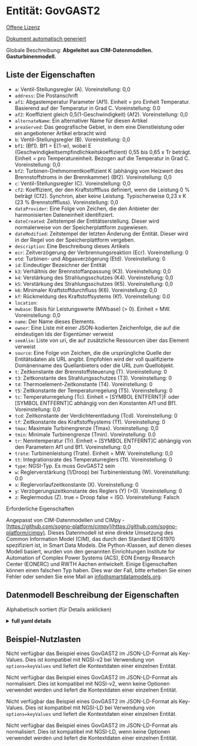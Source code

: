 Entität: GovGAST2  
=================  
[Offene Lizenz](https://github.com/smart-data-models//dataModel.EnergyCIM/blob/master/GovGAST2/LICENSE.md)  
[Dokument automatisch generiert](https://docs.google.com/presentation/d/e/2PACX-1vTs-Ng5dIAwkg91oTTUdt8ua7woBXhPnwavZ0FxgR8BsAI_Ek3C5q97Nd94HS8KhP-r_quD4H0fgyt3/pub?start=false&loop=false&delayms=3000#slide=id.gb715ace035_0_60)  
Globale Beschreibung: **Abgeleitet aus CIM-Datenmodellen. Gasturbinenmodell.**  

## Liste der Eigenschaften  

- `a`: Ventil-Stellungsregler (A). Voreinstellung: 0,0  - `address`: Die Postanschrift  - `af1`: Abgastemperatur Parameter (Af1).  Einheit = pro Einheit Temperatur.  Basierend auf der Temperatur in Grad C. Voreinstellung: 0.0  - `af2`: Koeffizient gleich 0,5(1-Geschwindigkeit) (Af2). Voreinstellung: 0,0  - `alternateName`: Ein alternativer Name für diesen Artikel  - `areaServed`: Das geografische Gebiet, in dem eine Dienstleistung oder ein angebotener Artikel erbracht wird  - `b`: Ventil-Stellungsregler (B). Voreinstellung: 0,0  - `bf1`: (Bf1).  Bf1 = E(1-w), wobei E (Geschwindigkeitsempfindlichkeitskoeffizient) 0,55 bis 0,65 x Tr beträgt.  Einheit = pro Temperatureinheit.  Bezogen auf die Temperatur in Grad C. Voreinstellung: 0,0  - `bf2`: Turbinen-Drehmomentkoeffizient K (abhängig vom Heizwert des Brennstoffstroms in der Brennkammer) (Bf2). Voreinstellung: 0,0  - `c`: Ventil-Stellungsregler (C). Voreinstellung: 0,0  - `cf2`: Koeffizient, der den Kraftstofffluss definiert, wenn die Leistung 0 % beträgt (Cf2).  Synchron, aber keine Leistung.  Typischerweise 0,23 x K (23 % Brennstofffluss). Voreinstellung: 0,0  - `dataProvider`: Eine Folge von Zeichen, die den Anbieter der harmonisierten Dateneinheit identifiziert.  - `dateCreated`: Zeitstempel der Entitätserstellung. Dieser wird normalerweise von der Speicherplattform zugewiesen.  - `dateModified`: Zeitstempel der letzten Änderung der Entität. Dieser wird in der Regel von der Speicherplattform vergeben.  - `description`: Eine Beschreibung dieses Artikels  - `ecr`: Zeitverzögerung der Verbrennungsreaktion (Ecr). Voreinstellung: 0  - `etd`: Turbinen- und Abgasverzögerung (Etd). Voreinstellung: 0  - `id`: Eindeutiger Bezeichner der Entität  - `k3`: Verhältnis der Brennstoffanpassung (K3). Voreinstellung: 0,0  - `k4`: Verstärkung des Strahlungsschutzes (K4). Voreinstellung: 0,0  - `k5`: Verstärkung des Strahlungsschutzes (K5). Voreinstellung: 0,0  - `k6`: Minimaler Kraftstoffdurchfluss (K6). Voreinstellung: 0,0  - `kf`: Rückmeldung des Kraftstoffsystems (Kf). Voreinstellung: 0.0  - `location`:   - `mwbase`: Basis für Leistungswerte (MWbase) (> 0).  Einheit = MW. Voreinstellung: 0,0  - `name`: Der Name dieses Elements.  - `owner`: Eine Liste mit einer JSON-kodierten Zeichenfolge, die auf die eindeutigen Ids der Eigentümer verweist  - `seeAlso`: Liste von uri, die auf zusätzliche Ressourcen über das Element verweist  - `source`: Eine Folge von Zeichen, die die ursprüngliche Quelle der Entitätsdaten als URL angibt. Empfohlen wird der voll qualifizierte Domänenname des Quellanbieters oder die URL zum Quellobjekt.  - `t`: Zeitkonstante der Brennstoffsteuerung (T). Voreinstellung: 0  - `t3`: Zeitkonstante des Strahlungsschutzes (T3). Voreinstellung: 0  - `t4`: Thermoelement-Zeitkonstante (T4). Voreinstellung: 0  - `t5`: Zeitkonstante der Temperaturregelung (T5). Voreinstellung: 0  - `tc`: Temperaturregelung (Tc).  Einheit = [SYMBOL ENTFERNT]F oder [SYMBOL ENTFERNT]C abhängig von den Konstanten Af1 und Bf1. Voreinstellung: 0,0  - `tcd`: Zeitkonstante der Verdichterentladung (Tcd). Voreinstellung: 0  - `tf`: Zeitkonstante des Kraftstoffsystems (Tf). Voreinstellung: 0  - `tmax`: Maximale Turbinengrenze (Tmax). Voreinstellung: 0,0  - `tmin`: Minimale Turbinengrenze (Tmin). Voreinstellung: 0.0  - `tr`: Nenntemperatur (Tr).  Einheit = [SYMBOL ENTFERNT]C abhängig von den Parametern Af1 und Bf1. Voreinstellung: 0,0  - `trate`: Turbinenleistung (Trate).  Einheit = MW. Voreinstellung: 0,0  - `tt`: Integrationsrate des Temperaturreglers (Tt). Voreinstellung: 0  - `type`: NGSI-Typ. Es muss GovGAST2 sein  - `w`: Reglerverstärkung (1/Droop) bei Turbinenleistung (W). Voreinstellung: 0.0  - `x`: Reglervorlaufzeitkonstante (X). Voreinstellung: 0  - `y`: Verzögerungszeitkonstante des Reglers (Y) (>0). Voreinstellung: 0  - `z`: Reglermodus (Z). true = Droop false = ISO. Voreinstellung: Falsch    
Erforderliche Eigenschaften  
Angepasst von CIM-Datenmodellen und CIMpy - [https://github.com/sogno-platform/cimpy](https://github.com/sogno-platform/cimpy). Dieses Datenmodell ist eine direkte Umsetzung des Common Information Model (CIM), das durch den Standard IEC61970 spezifiziert ist, in Smart Data Models. Die Python-Klassen, auf denen dieses Modell basiert, wurden von den genannten Einrichtungen Institute for Automation of Complex Power Systems (ACS), EON Energy Research Center (EONERC) und RWTH Aachen entwickelt. Einige Eigenschaften können einen falschen Typ haben. Dies war der Fall, bitte erheben Sie einen Fehler oder senden Sie eine Mail an info@smartdatamodels.org.  
## Datenmodell Beschreibung der Eigenschaften  
Alphabetisch sortiert (für Details anklicken)  
<details><summary><strong>full yaml details</strong></summary>    
```yaml  
GovGAST2:    
  description: 'Adapted from CIM data models. Gas turbine model.'    
  properties:    
    a:    
      description: 'Valve positioner (A). Default: 0.0'    
      type: number    
      x-ngsi:    
        model: https://schema.org/Number    
    address:    
      description: 'The mailing address'    
      properties:    
        addressCountry:    
          description: 'Property. The country. For example, Spain. Model:''https://schema.org/addressCountry'''    
          type: string    
        addressLocality:    
          description: 'Property. The locality in which the street address is, and which is in the region. Model:''https://schema.org/addressLocality'''    
          type: string    
        addressRegion:    
          description: 'Property. The region in which the locality is, and which is in the country. Model:''https://schema.org/addressRegion'''    
          type: string    
        postOfficeBoxNumber:    
          description: 'Property. The post office box number for PO box addresses. For example, 03578. Model:''https://schema.org/postOfficeBoxNumber'''    
          type: string    
        postalCode:    
          description: 'Property. The postal code. For example, 24004. Model:''https://schema.org/https://schema.org/postalCode'''    
          type: string    
        streetAddress:    
          description: 'Property. The street address. Model:''https://schema.org/streetAddress'''    
          type: string    
      type: Property    
      x-ngsi:    
        model: https://schema.org/address    
    af1:    
      description: 'Exhaust temperature Parameter (Af1).  Unit = per unit temperature.  Based on temperature in degrees C. Default: 0.0'    
      type: number    
      x-ngsi:    
        model: https://schema.org/Number    
    af2:    
      description: 'Coefficient equal to 0.5(1-speed) (Af2). Default: 0.0'    
      type: number    
      x-ngsi:    
        model: https://schema.org/Number    
    alternateName:    
      description: 'An alternative name for this item'    
      type: Property    
    areaServed:    
      description: 'The geographic area where a service or offered item is provided'    
      type: Property    
      x-ngsi:    
        model: https://schema.org/Text    
    b:    
      description: 'Valve positioner (B). Default: 0.0'    
      type: number    
      x-ngsi:    
        model: https://schema.org/Number    
    bf1:    
      description: '(Bf1).  Bf1 = E(1-w) where E (speed sensitivity coefficient) is 0.55 to 0.65 x Tr.  Unit = per unit temperature.  Based on temperature in degrees C. Default: 0.0'    
      type: number    
      x-ngsi:    
        model: https://schema.org/Number    
    bf2:    
      description: 'Turbine Torque Coefficient K (depends on heating value of fuel stream in combustion chamber) (Bf2). Default: 0.0'    
      type: number    
      x-ngsi:    
        model: https://schema.org/Number    
    c:    
      description: 'Valve positioner (C). Default: 0.0'    
      type: number    
      x-ngsi:    
        model: https://schema.org/Number    
    cf2:    
      description: 'Coefficient defining fuel flow where power output is 0% (Cf2).  Synchronous but no output.  Typically 0.23 x K (23% fuel flow). Default: 0.0'    
      type: number    
      x-ngsi:    
        model: https://schema.org/Number    
    dataProvider:    
      description: 'A sequence of characters identifying the provider of the harmonised data entity.'    
      type: Property    
    dateCreated:    
      description: 'Entity creation timestamp. This will usually be allocated by the storage platform.'    
      format: date-time    
      type: Property    
    dateModified:    
      description: 'Timestamp of the last modification of the entity. This will usually be allocated by the storage platform.'    
      format: date-time    
      type: Property    
    description:    
      description: 'A description of this item'    
      type: Property    
    ecr:    
      description: 'Combustion reaction time delay (Ecr). Default: 0'    
      type: number    
      x-ngsi:    
        model: https://schema.org/Number    
    etd:    
      description: 'Turbine and exhaust delay (Etd). Default: 0'    
      type: number    
      x-ngsi:    
        model: https://schema.org/Number    
    id:    
      anyOf: &govgast2_-_properties_-_owner_-_items_-_anyof    
        - description: 'Property. Identifier format of any NGSI entity'    
          maxLength: 256    
          minLength: 1    
          pattern: ^[\w\-\.\{\}\$\+\*\[\]`|~^@!,:\\]+$    
          type: string    
        - description: 'Property. Identifier format of any NGSI entity'    
          format: uri    
          type: string    
      description: 'Unique identifier of the entity'    
      type: Property    
    k3:    
      description: 'Ratio of Fuel Adjustment (K3). Default: 0.0'    
      type: number    
      x-ngsi:    
        model: https://schema.org/Number    
    k4:    
      description: 'Gain of radiation shield (K4). Default: 0.0'    
      type: number    
      x-ngsi:    
        model: https://schema.org/Number    
    k5:    
      description: 'Gain of radiation shield (K5). Default: 0.0'    
      type: number    
      x-ngsi:    
        model: https://schema.org/Number    
    k6:    
      description: 'Minimum fuel flow (K6). Default: 0.0'    
      type: number    
      x-ngsi:    
        model: https://schema.org/Number    
    kf:    
      description: 'Fuel system feedback (Kf). Default: 0.0'    
      type: number    
      x-ngsi:    
        model: https://schema.org/Number    
    location:    
      $id: https://geojson.org/schema/Geometry.json    
      $schema: "http://json-schema.org/draft-07/schema#"    
      oneOf:    
        - properties:    
            bbox:    
              items:    
                type: number    
              minItems: 4    
              type: array    
            coordinates:    
              items:    
                type: number    
              minItems: 2    
              type: array    
            type:    
              enum:    
                - Point    
              type: string    
          required:    
            - type    
            - coordinates    
          title: 'GeoJSON Point'    
          type: object    
        - properties:    
            bbox:    
              items:    
                type: number    
              minItems: 4    
              type: array    
            coordinates:    
              items:    
                items:    
                  type: number    
                minItems: 2    
                type: array    
              minItems: 2    
              type: array    
            type:    
              enum:    
                - LineString    
              type: string    
          required:    
            - type    
            - coordinates    
          title: 'GeoJSON LineString'    
          type: object    
        - properties:    
            bbox:    
              items:    
                type: number    
              minItems: 4    
              type: array    
            coordinates:    
              items:    
                items:    
                  items:    
                    type: number    
                  minItems: 2    
                  type: array    
                minItems: 4    
                type: array    
              type: array    
            type:    
              enum:    
                - Polygon    
              type: string    
          required:    
            - type    
            - coordinates    
          title: 'GeoJSON Polygon'    
          type: object    
        - properties:    
            bbox:    
              items:    
                type: number    
              minItems: 4    
              type: array    
            coordinates:    
              items:    
                items:    
                  type: number    
                minItems: 2    
                type: array    
              type: array    
            type:    
              enum:    
                - MultiPoint    
              type: string    
          required:    
            - type    
            - coordinates    
          title: 'GeoJSON MultiPoint'    
          type: object    
        - properties:    
            bbox:    
              items:    
                type: number    
              minItems: 4    
              type: array    
            coordinates:    
              items:    
                items:    
                  items:    
                    type: number    
                  minItems: 2    
                  type: array    
                minItems: 2    
                type: array    
              type: array    
            type:    
              enum:    
                - MultiLineString    
              type: string    
          required:    
            - type    
            - coordinates    
          title: 'GeoJSON MultiLineString'    
          type: object    
        - properties:    
            bbox:    
              items:    
                type: number    
              minItems: 4    
              type: array    
            coordinates:    
              items:    
                items:    
                  items:    
                    items:    
                      type: number    
                    minItems: 2    
                    type: array    
                  minItems: 4    
                  type: array    
                type: array    
              type: array    
            type:    
              enum:    
                - MultiPolygon    
              type: string    
          required:    
            - type    
            - coordinates    
          title: 'GeoJSON MultiPolygon'    
          type: object    
      title: 'GeoJSON Geometry'    
    mwbase:    
      description: 'Base for power values (MWbase) (> 0).  Unit = MW. Default: 0.0'    
      type: number    
      x-ngsi:    
        model: https://schema.org/Number    
    name:    
      description: 'The name of this item.'    
      type: Property    
    owner:    
      description: 'A List containing a JSON encoded sequence of characters referencing the unique Ids of the owner(s)'    
      items:    
        anyOf: *govgast2_-_properties_-_owner_-_items_-_anyof    
        description: 'Property. Unique identifier of the entity'    
      type: Property    
    seeAlso:    
      description: 'list of uri pointing to additional resources about the item'    
      oneOf:    
        - items:    
            format: uri    
            type: string    
          minItems: 1    
          type: array    
        - format: uri    
          type: string    
      type: Property    
    source:    
      description: 'A sequence of characters giving the original source of the entity data as a URL. Recommended to be the fully qualified domain name of the source provider, or the URL to the source object.'    
      type: Property    
    t:    
      description: 'Fuel Control Time Constant (T). Default: 0'    
      type: number    
      x-ngsi:    
        model: https://schema.org/Number    
    t3:    
      description: 'Radiation shield time constant (T3). Default: 0'    
      type: number    
      x-ngsi:    
        model: https://schema.org/Number    
    t4:    
      description: 'Thermocouple time constant (T4). Default: 0'    
      type: number    
      x-ngsi:    
        model: https://schema.org/Number    
    t5:    
      description: 'Temperature control time constant (T5). Default: 0'    
      type: number    
      x-ngsi:    
        model: https://schema.org/Number    
    tc:    
      description: 'Temperature control (Tc).  Unit = [SYMBOL REMOVED]F or [SYMBOL REMOVED]C depending on constants Af1 and Bf1. Default: 0.0'    
      type: number    
      x-ngsi:    
        model: https://schema.org/Number    
    tcd:    
      description: 'Compressor discharge time constant (Tcd). Default: 0'    
      type: number    
      x-ngsi:    
        model: https://schema.org/Number    
    tf:    
      description: 'Fuel system time constant (Tf). Default: 0'    
      type: number    
      x-ngsi:    
        model: https://schema.org/Number    
    tmax:    
      description: 'Maximum Turbine limit (Tmax). Default: 0.0'    
      type: number    
      x-ngsi:    
        model: https://schema.org/Number    
    tmin:    
      description: 'Minimum Turbine limit (Tmin). Default: 0.0'    
      type: number    
      x-ngsi:    
        model: https://schema.org/Number    
    tr:    
      description: 'Rated temperature (Tr).  Unit = [SYMBOL REMOVED]C depending on parameters Af1 and Bf1. Default: 0.0'    
      type: number    
      x-ngsi:    
        model: https://schema.org/Number    
    trate:    
      description: 'Turbine rating (Trate).  Unit = MW. Default: 0.0'    
      type: number    
      x-ngsi:    
        model: https://schema.org/Number    
    tt:    
      description: 'Temperature controller integration rate (Tt). Default: 0'    
      type: number    
      x-ngsi:    
        model: https://schema.org/Number    
    type:    
      description: 'NGSI type. It has to be GovGAST2'    
      enum:    
        - GovGAST2    
      type: Property    
    w:    
      description: 'Governor gain (1/droop) on turbine rating (W). Default: 0.0'    
      type: number    
      x-ngsi:    
        model: https://schema.org/Number    
    x:    
      description: 'Governor lead time constant (X). Default: 0'    
      type: number    
      x-ngsi:    
        model: https://schema.org/Number    
    y:    
      description: 'Governor lag time constant (Y) (>0). Default: 0'    
      type: number    
      x-ngsi:    
        model: https://schema.org/Number    
    z:    
      description: 'Governor mode (Z). true = Droop false = ISO. Default: False'    
      type: number    
      x-ngsi:    
        model: https://schema.org/Number    
  required: []    
  type: object    
```  
</details>    
## Beispiel-Nutzlasten  
Nicht verfügbar das Beispiel eines GovGAST2 im JSON-LD-Format als Key-Values. Dies ist kompatibel mit NGSI-v2 bei Verwendung von `options=keyValues` und liefert die Kontextdaten einer einzelnen Entität.  
Nicht verfügbar das Beispiel eines GovGAST2 im JSON-LD-Format als normalisiert. Dies ist kompatibel mit NGSI-v2, wenn keine Optionen verwendet werden und liefert die Kontextdaten einer einzelnen Entität.  
Nicht verfügbar das Beispiel eines GovGAST2 im JSON-LD-Format als Key-Values. Dies ist kompatibel mit NGSI-LD bei Verwendung von `options=keyValues` und liefert die Kontextdaten einer einzelnen Entität.  
Nicht verfügbar das Beispiel eines GovGAST2 im JSON-LD-Format als normalisiert. Dies ist kompatibel mit NGSI-LD, wenn keine Optionen verwendet werden und liefert die Kontextdaten einer einzelnen Entität.  
